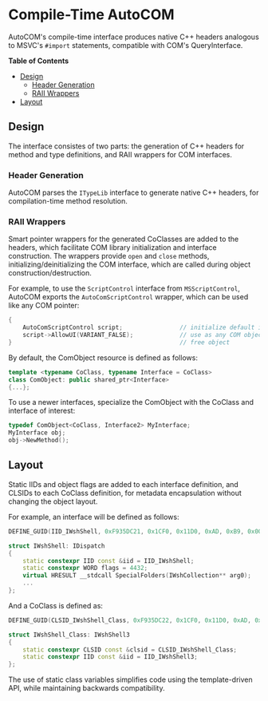 
Compile-Time AutoCOM
====================

AutoCOM's compile-time interface produces native C++ headers analogous to MSVC's `#import` statements, compatible with COM's QueryInterface.

**Table of Contents**

- [Design](#desgin)
  - [Header Generation](#header-generation)
  - [RAII Wrappers](#raii-wrappers)
- [Layout](#layout)

## Design

The interface consistes of two parts: the generation of C++ headers for method and type definitions, and RAII wrappers for COM interfaces.

### Header Generation

AutoCOM parses the `ITypeLib` interface to generate native C++ headers, for compilation-time method resolution.

### RAII Wrappers

Smart pointer wrappers for the generated CoClasses are added to the headers, which facilitate COM library initialization and interface construction. The wrappers provide `open` and `close` methods, initializing/deinitializing the COM interface, which are called during object construction/destruction.

For example, to use the `ScriptControl` interface from `MSScriptControl`, AutoCOM exports the `AutoComScriptControl` wrapper, which can be used like any COM pointer:

```cpp
{
    AutoComScriptControl script;                // initialize default interface
    script->AllowUI(VARIANT_FALSE);             // use as any COM object
}                                               // free object
```

By default, the ComObject resource is defined as follows:

```cpp
template <typename CoClass, typename Interface = CoClass>
class ComObject: public shared_ptr<Interface>
{...};
```

To use a newer interfaces, specialize the ComObject with the CoClass and interface of interest:

```cpp
typedef ComObject<CoClass, Interface2> MyInterface;
MyInterface obj;
obj->NewMethod();
```

## Layout

Static IIDs and object flags are added to each interface definition, and CLSIDs to each CoClass definition, for metadata encapsulation without changing the object layout. 

For example, an interface will be defined as follows:

```cpp
DEFINE_GUID(IID_IWshShell, 0xF935DC21, 0x1CF0, 0x11D0, 0xAD, 0xB9, 0x00, 0xC0, 0x4F, 0xD5, 0x8A, 0x0B);

struct IWshShell: IDispatch
{
    static constexpr IID const &iid = IID_IWshShell;
    static constexpr WORD flags = 4432;
    virtual HRESULT __stdcall SpecialFolders(IWshCollection** arg0);
    ...
};
```

And a CoClass is defined as:

```cpp
DEFINE_GUID(CLSID_IWshShell_Class, 0xF935DC22, 0x1CF0, 0x11D0, 0xAD, 0xB9, 0x00, 0xC0, 0x4F, 0xD5, 0x8A, 0x0B);

struct IWshShell_Class: IWshShell3
{
    static constexpr CLSID const &clsid = CLSID_IWshShell_Class;
    static constexpr IID const &iid = IID_IWshShell3;
};
```

The use of static class variables simplifies code using the template-driven API, while maintaining backwards compatibility.






